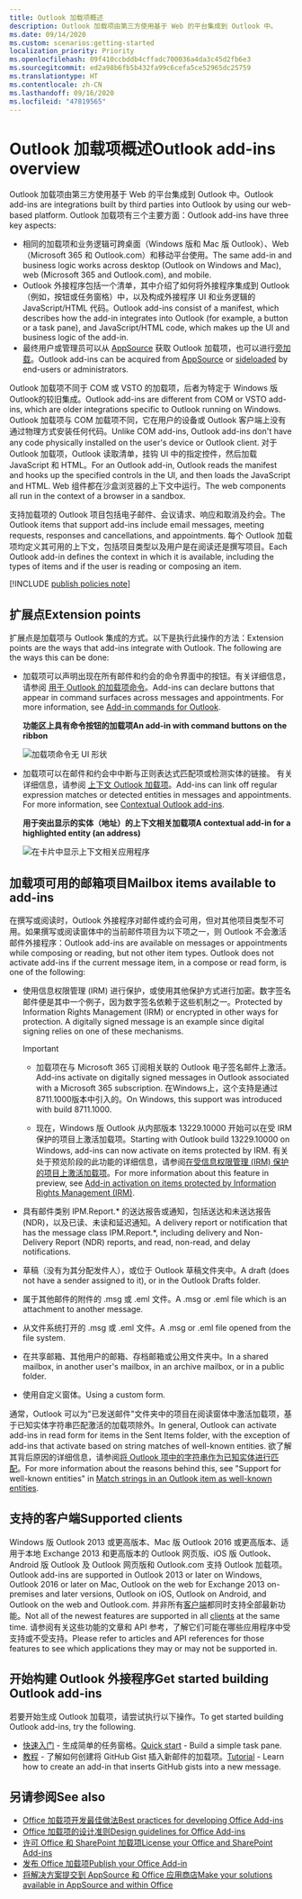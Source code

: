 ```yaml
---
title: Outlook 加载项概述
description: Outlook 加载项由第三方使用基于 Web 的平台集成到 Outlook 中。
ms.date: 09/14/2020
ms.custom: scenarios:getting-started
localization_priority: Priority
ms.openlocfilehash: 09f410ccbddb4cffadc700036a4da3c45d2fb6e3
ms.sourcegitcommit: ed2a98b6fb5b432fa99c6cefa5ce52965dc25759
ms.translationtype: HT
ms.contentlocale: zh-CN
ms.lasthandoff: 09/16/2020
ms.locfileid: "47819565"
---
```

# <a name="outlook-add-ins-overview"></a><span data-ttu-id="7afb7-103">Outlook 加载项概述</span><span class="sxs-lookup"><span data-stu-id="7afb7-103">Outlook add-ins overview</span></span>

<span data-ttu-id="7afb7-104">Outlook 加载项由第三方使用基于 Web 的平台集成到 Outlook 中。</span><span class="sxs-lookup"><span data-stu-id="7afb7-104">Outlook add-ins are integrations built by third parties into Outlook by using our web-based platform.</span></span> <span data-ttu-id="7afb7-105">Outlook 加载项有三个主要方面：</span><span class="sxs-lookup"><span data-stu-id="7afb7-105">Outlook add-ins have three key aspects:</span></span>

- <span data-ttu-id="7afb7-106">相同的加载项和业务逻辑可跨桌面（Windows 版和 Mac 版 Outlook）、Web（Microsoft 365 和 Outlook.com）和移动平台使用。</span><span class="sxs-lookup"><span data-stu-id="7afb7-106">The same add-in and business logic works across desktop (Outlook on Windows and Mac), web (Microsoft 365 and Outlook.com), and mobile.</span></span>
- <span data-ttu-id="7afb7-107">Outlook 外接程序包括一个清单，其中介绍了如何将外接程序集成到 Outlook（例如，按钮或任务窗格）中，以及构成外接程序 UI 和业务逻辑的 JavaScript/HTML 代码。</span><span class="sxs-lookup"><span data-stu-id="7afb7-107">Outlook add-ins consist of a manifest, which describes how the add-in integrates into Outlook (for example, a button or a task pane), and JavaScript/HTML code, which makes up the UI and business logic of the add-in.</span></span>
- <span data-ttu-id="7afb7-108">最终用户或管理员可以从 [AppSource](https://appsource.microsoft.com) 获取 Outlook 加载项，也可以进行[旁加载](sideload-outlook-add-ins-for-testing.md)。</span><span class="sxs-lookup"><span data-stu-id="7afb7-108">Outlook add-ins can be acquired from [AppSource](https://appsource.microsoft.com) or [sideloaded](sideload-outlook-add-ins-for-testing.md) by end-users or administrators.</span></span>

<span data-ttu-id="7afb7-109">Outlook 加载项不同于 COM 或 VSTO 的加载项，后者为特定于 Windows 版 Outlook的较旧集成。</span><span class="sxs-lookup"><span data-stu-id="7afb7-109">Outlook add-ins are different from COM or VSTO add-ins, which are older integrations specific to Outlook running on Windows.</span></span> <span data-ttu-id="7afb7-110">Outlook 加载项与 COM 加载项不同，它在用户的设备或 Outlook 客户端上没有通过物理方式安装任何代码。</span><span class="sxs-lookup"><span data-stu-id="7afb7-110">Unlike COM add-ins, Outlook add-ins don't have any code physically installed on the user's device or Outlook client.</span></span> <span data-ttu-id="7afb7-111">对于 Outlook 加载项，Outlook 读取清单，挂钩 UI 中的指定控件，然后加载 JavaScript 和 HTML。</span><span class="sxs-lookup"><span data-stu-id="7afb7-111">For an Outlook add-in, Outlook reads the manifest and hooks up the specified controls in the UI, and then loads the JavaScript and HTML.</span></span> <span data-ttu-id="7afb7-112">Web 组件都在沙盒浏览器的上下文中运行。</span><span class="sxs-lookup"><span data-stu-id="7afb7-112">The web components all run in the context of a browser in a sandbox.</span></span>

<span data-ttu-id="7afb7-113">支持加载项的 Outlook 项目包括电子邮件、会议请求、响应和取消及约会。</span><span class="sxs-lookup"><span data-stu-id="7afb7-113">The Outlook items that support add-ins include email messages, meeting requests, responses and cancellations, and appointments.</span></span> <span data-ttu-id="7afb7-114">每个 Outlook 加载项均定义其可用的上下文，包括项目类型以及用户是在阅读还是撰写项目。</span><span class="sxs-lookup"><span data-stu-id="7afb7-114">Each Outlook add-in defines the context in which it is available, including the types of items and if the user is reading or composing an item.</span></span>

[!INCLUDE [publish policies note](../includes/note-publish-policies.md)]

## <a name="extension-points"></a><span data-ttu-id="7afb7-115">扩展点</span><span class="sxs-lookup"><span data-stu-id="7afb7-115">Extension points</span></span>

<span data-ttu-id="7afb7-p104">扩展点是加载项与 Outlook 集成的方式。以下是执行此操作的方法：</span><span class="sxs-lookup"><span data-stu-id="7afb7-p104">Extension points are the ways that add-ins integrate with Outlook. The following are the ways this can be done:</span></span>

- <span data-ttu-id="7afb7-p105">加载项可以声明出现在所有邮件和约会的命令界面中的按钮。有关详细信息，请参阅 [用于 Outlook 的加载项命令](add-in-commands-for-outlook.md)。</span><span class="sxs-lookup"><span data-stu-id="7afb7-p105">Add-ins can declare buttons that appear in command surfaces across messages and appointments. For more information, see [Add-in commands for Outlook](add-in-commands-for-outlook.md).</span></span>

    <span data-ttu-id="7afb7-120">**功能区上具有命令按钮的加载项**</span><span class="sxs-lookup"><span data-stu-id="7afb7-120">**An add-in with command buttons on the ribbon**</span></span>

    ![加载项命令无 UI 形状](../images/uiless-command-shape.png)

- <span data-ttu-id="7afb7-p106">加载项可以在邮件和约会中中断与正则表达式匹配项或检测实体的链接。 有关详细信息，请参阅 [上下文 Outlook 加载项](contextual-outlook-add-ins.md)。</span><span class="sxs-lookup"><span data-stu-id="7afb7-p106">Add-ins can link off regular expression matches or detected entities in messages and appointments. For more information, see [Contextual Outlook add-ins](contextual-outlook-add-ins.md).</span></span>

    <span data-ttu-id="7afb7-124">**用于突出显示的实体（地址）的上下文相关加载项**</span><span class="sxs-lookup"><span data-stu-id="7afb7-124">**A contextual add-in for a highlighted entity (an address)**</span></span>

    ![在卡片中显示上下文相关应用程序](../images/outlook-detected-entity-card.png)

## <a name="mailbox-items-available-to-add-ins"></a><span data-ttu-id="7afb7-126">加载项可用的邮箱项目</span><span class="sxs-lookup"><span data-stu-id="7afb7-126">Mailbox items available to add-ins</span></span>

<span data-ttu-id="7afb7-p107">在撰写或阅读时，Outlook 外接程序对邮件或约会可用，但对其他项目类型不可用。如果撰写或阅读窗体中的当前邮件项目为以下项之一，则 Outlook 不会激活邮件外接程序：</span><span class="sxs-lookup"><span data-stu-id="7afb7-p107">Outlook add-ins are available on messages or appointments while composing or reading, but not other item types. Outlook does not activate add-ins if the current message item, in a compose or read form, is one of the following:</span></span>

- <span data-ttu-id="7afb7-p108">使用信息权限管理 (IRM) 进行保护，或使用其他保护方式进行加密。数字签名邮件便是其中一个例子，因为数字签名依赖于这些机制之一。</span><span class="sxs-lookup"><span data-stu-id="7afb7-p108">Protected by Information Rights Management (IRM) or encrypted in other ways for protection. A digitally signed message is an example since digital signing relies on one of these mechanisms.</span></span>

  > [!IMPORTANT]
  > - <span data-ttu-id="7afb7-131">加载项在与 Microsoft 365 订阅相关联的 Outlook 电子签名邮件上激活。</span><span class="sxs-lookup"><span data-stu-id="7afb7-131">Add-ins activate on digitally signed messages in Outlook associated with a Microsoft 365 subscription.</span></span> <span data-ttu-id="7afb7-132">在Windows上，这个支持是通过8711.1000版本中引入的。</span><span class="sxs-lookup"><span data-stu-id="7afb7-132">On Windows, this support was introduced with build 8711.1000.</span></span>
  >
  > - <span data-ttu-id="7afb7-133">现在，Windows 版 Outlook 从内部版本 13229.10000 开始可以在受 IRM 保护的项目上激活加载项。</span><span class="sxs-lookup"><span data-stu-id="7afb7-133">Starting with Outlook build 13229.10000 on Windows, add-ins can now activate on items protected by IRM.</span></span> <span data-ttu-id="7afb7-134">有关处于预览阶段的此功能的详细信息，请参阅[在受信息权限管理 (IRM) 保护的项目上激活加载项](../reference/objectmodel/preview-requirement-set/outlook-requirement-set-preview.md#add-in-activation-on-items-protected-by-information-rights-management-irm)。</span><span class="sxs-lookup"><span data-stu-id="7afb7-134">For more information about this feature in preview, see [Add-in activation on items protected by Information Rights Management (IRM)](../reference/objectmodel/preview-requirement-set/outlook-requirement-set-preview.md#add-in-activation-on-items-protected-by-information-rights-management-irm).</span></span>

- <span data-ttu-id="7afb7-135">具有邮件类别 IPM.Report.\* 的送达报告或通知，包括送达和未送达报告 (NDR)，以及已读、未读和延迟通知。</span><span class="sxs-lookup"><span data-stu-id="7afb7-135">A delivery report or notification that has the message class IPM.Report.\*, including delivery and Non-Delivery Report (NDR) reports, and read, non-read, and delay notifications.</span></span>

- <span data-ttu-id="7afb7-136">草稿（没有为其分配发件人），或位于 Outlook 草稿文件夹中。</span><span class="sxs-lookup"><span data-stu-id="7afb7-136">A draft (does not have a sender assigned to it), or in the Outlook Drafts folder.</span></span>

- <span data-ttu-id="7afb7-137">属于其他邮件的附件的 .msg 或 .eml 文件。</span><span class="sxs-lookup"><span data-stu-id="7afb7-137">A .msg or .eml file which is an attachment to another message.</span></span>

- <span data-ttu-id="7afb7-138">从文件系统打开的 .msg 或 .eml 文件。</span><span class="sxs-lookup"><span data-stu-id="7afb7-138">A .msg or .eml file opened from the file system.</span></span>

- <span data-ttu-id="7afb7-139">在共享邮箱、其他用户的邮箱、存档邮箱或公用文件夹中。</span><span class="sxs-lookup"><span data-stu-id="7afb7-139">In a shared mailbox, in another user's mailbox, in an archive mailbox, or in a public folder.</span></span>

- <span data-ttu-id="7afb7-140">使用自定义窗体。</span><span class="sxs-lookup"><span data-stu-id="7afb7-140">Using a custom form.</span></span>

<span data-ttu-id="7afb7-141">通常，Outlook 可以为"已发送邮件"文件夹中的项目在阅读窗体中激活加载项，基于已知实体字符串匹配激活的加载项除外。</span><span class="sxs-lookup"><span data-stu-id="7afb7-141">In general, Outlook can activate add-ins in read form for items in the Sent Items folder, with the exception of add-ins that activate based on string matches of well-known entities.</span></span> <span data-ttu-id="7afb7-142">欲了解其背后原因的详细信息，请参阅[将 Outlook 项中的字符串作为已知实体进行匹配](match-strings-in-an-item-as-well-known-entities.md)。</span><span class="sxs-lookup"><span data-stu-id="7afb7-142">For more information about the reasons behind this, see "Support for well-known entities" in [Match strings in an Outlook item as well-known entities](match-strings-in-an-item-as-well-known-entities.md).</span></span>

## <a name="supported-clients"></a><span data-ttu-id="7afb7-143">支持的客户端</span><span class="sxs-lookup"><span data-stu-id="7afb7-143">Supported clients</span></span>

<span data-ttu-id="7afb7-144">Windows 版 Outlook 2013 或更高版本、Mac 版 Outlook 2016 或更高版本、适用于本地 Exchange 2013 和更高版本的 Outlook 网页版、iOS 版 Outlook、Android 版 Outlook 及 Outlook 网页版和 Outlook.com 支持 Outlook 加载项。</span><span class="sxs-lookup"><span data-stu-id="7afb7-144">Outlook add-ins are supported in Outlook 2013 or later on Windows, Outlook 2016 or later on Mac, Outlook on the web for Exchange 2013 on-premises and later versions, Outlook on iOS, Outlook on Android, and Outlook on the web and Outlook.com.</span></span> <span data-ttu-id="7afb7-145">并非所有[客户端](../reference/requirement-sets/outlook-api-requirement-sets.md#requirement-sets-supported-by-exchange-servers-and-outlook-clients)都同时支持全部最新功能。</span><span class="sxs-lookup"><span data-stu-id="7afb7-145">Not all of the newest features are supported in all [clients](../reference/requirement-sets/outlook-api-requirement-sets.md#requirement-sets-supported-by-exchange-servers-and-outlook-clients) at the same time.</span></span> <span data-ttu-id="7afb7-146">请参阅有关这些功能的文章和 API 参考，了解它们可能在哪些应用程序中受支持或不受支持。</span><span class="sxs-lookup"><span data-stu-id="7afb7-146">Please refer to articles and API references for those features to see which applications they may or may not be supported in.</span></span>


## <a name="get-started-building-outlook-add-ins"></a><span data-ttu-id="7afb7-147">开始构建 Outlook 外接程序</span><span class="sxs-lookup"><span data-stu-id="7afb7-147">Get started building Outlook add-ins</span></span>

<span data-ttu-id="7afb7-148">若要开始生成 Outlook 加载项，请尝试执行以下操作。</span><span class="sxs-lookup"><span data-stu-id="7afb7-148">To get started building Outlook add-ins, try the following.</span></span>

- <span data-ttu-id="7afb7-149">[快速入门](../quickstarts/outlook-quickstart.md) - 生成简单的任务窗格。</span><span class="sxs-lookup"><span data-stu-id="7afb7-149">[Quick start](../quickstarts/outlook-quickstart.md) - Build a simple task pane.</span></span>
- <span data-ttu-id="7afb7-150">[教程](../tutorials/outlook-tutorial.md) - 了解如何创建将 GitHub Gist 插入新邮件的加载项。</span><span class="sxs-lookup"><span data-stu-id="7afb7-150">[Tutorial](../tutorials/outlook-tutorial.md) - Learn how to create an add-in that inserts GitHub gists into a new message.</span></span>


## <a name="see-also"></a><span data-ttu-id="7afb7-151">另请参阅</span><span class="sxs-lookup"><span data-stu-id="7afb7-151">See also</span></span>

- [<span data-ttu-id="7afb7-152">Office 加载项开发最佳做法</span><span class="sxs-lookup"><span data-stu-id="7afb7-152">Best practices for developing Office Add-ins</span></span>](../concepts/add-in-development-best-practices.md)
- [<span data-ttu-id="7afb7-153">Office 加载项的设计准则</span><span class="sxs-lookup"><span data-stu-id="7afb7-153">Design guidelines for Office Add-ins</span></span>](../design/add-in-design.md)
- [<span data-ttu-id="7afb7-154">许可 Office 和 SharePoint 加载项</span><span class="sxs-lookup"><span data-stu-id="7afb7-154">License your Office and SharePoint Add-ins</span></span>](/office/dev/store/license-your-add-ins)
- [<span data-ttu-id="7afb7-155">发布 Office 加载项</span><span class="sxs-lookup"><span data-stu-id="7afb7-155">Publish your Office Add-in</span></span>](../publish/publish.md)
- [<span data-ttu-id="7afb7-156">将解决方案提交到 AppSource 和 Office 应用商店</span><span class="sxs-lookup"><span data-stu-id="7afb7-156">Make your solutions available in AppSource and within Office</span></span>](/office/dev/store/submit-to-the-office-store)
